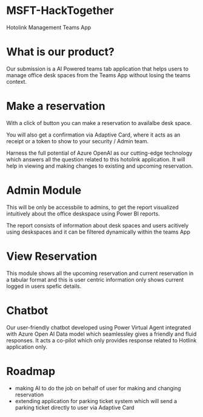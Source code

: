 # MSFT-HackTogether
Hotolink Management Teams App

# What is our product?
Our submission is a AI Powered teams tab application that helps users to manage office desk spaces from the Teams App without losing the teams context.

# Make a reservation
With a click of button you can make a reservation to availalbe desk space.

You will also get a confirmation via Adaptive Card, where it acts as an receipt or a token to show to your security / Admin team.

Harness the full potential of Azure OpenAI as our cutting-edge technology which answers all the question related to this hotolink application. It will help in viewing and making changes to existing and upcoming reservation. 

# Admin Module
This will be only be accessbile to admins, to get the report visualized intuitively about the office deskspace using Power BI reports. 

The report consists of information about desk spaces and users acitively using deskspaces and it can be filtered dynamically within the teams App

# View Reservation
This module shows all the upcoming reservation and current reservation in a tabular format and this is user centric information only shows current logged in users spefic details. 

# Chatbot
Our user-friendly chatbot developed using Power Virtual Agent integrated with Azure Open AI Data model which seamlessley gives a friendly and fluid responses. It acts a co-pilot which only provides response related to Hotlink application only. 

# Roadmap
* making AI to do the job on behalf of user for making and changing reservation
* extending application for parking ticket system which will send a parking ticket directly to user via Adaptive Card  
